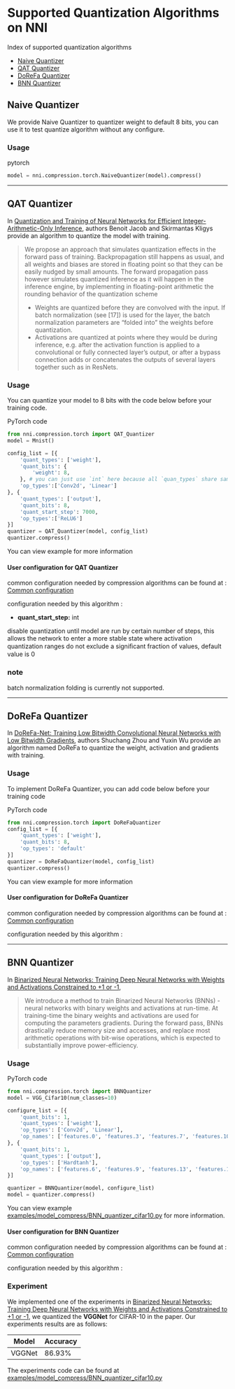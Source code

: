 # Supported Quantization Algorithms on NNI

Index of supported quantization algorithms
* [Naive Quantizer](#naive-quantizer)
* [QAT Quantizer](#qat-quantizer)
* [DoReFa Quantizer](#dorefa-quantizer)
* [BNN Quantizer](#bnn-quantizer)

## Naive Quantizer

We provide Naive Quantizer to quantizer weight to default 8 bits, you can use it to test quantize algorithm without any configure.

### Usage
pytorch
```python 
model = nni.compression.torch.NaiveQuantizer(model).compress()
```

***

## QAT Quantizer
In [Quantization and Training of Neural Networks for Efficient Integer-Arithmetic-Only Inference](http://openaccess.thecvf.com/content_cvpr_2018/papers/Jacob_Quantization_and_Training_CVPR_2018_paper.pdf), authors Benoit Jacob and Skirmantas Kligys provide an algorithm to quantize the model with training.

>We propose an approach that simulates quantization effects in the forward pass of training. Backpropagation still happens as usual, and all weights and biases are stored in floating point so that they can be easily nudged by small amounts. The forward propagation pass however simulates quantized inference as it will happen in the inference engine, by implementing in floating-point arithmetic the rounding behavior of the quantization scheme
>* Weights are quantized before they are convolved with the input. If batch normalization (see [17]) is used for the layer, the batch normalization parameters are “folded into” the weights before quantization.
>* Activations are quantized at points where they would be during inference, e.g. after the activation function is applied to a convolutional or fully connected layer’s output, or after a bypass connection adds or concatenates the outputs of several layers together such as in ResNets.


### Usage
You can quantize your model to 8 bits with the code below before your training code.

PyTorch code
```python
from nni.compression.torch import QAT_Quantizer
model = Mnist()

config_list = [{
    'quant_types': ['weight'],
    'quant_bits': {
        'weight': 8,
    }, # you can just use `int` here because all `quan_types` share same bits length, see config for `ReLu6` below.
    'op_types':['Conv2d', 'Linear']
}, {
    'quant_types': ['output'],
    'quant_bits': 8,
    'quant_start_step': 7000,
    'op_types':['ReLU6']
}]
quantizer = QAT_Quantizer(model, config_list)
quantizer.compress()
```

You can view example for more information

#### User configuration for QAT Quantizer
common configuration needed by compression algorithms can be found at : [Common configuration](./Overview.md#User-configuration-for-a-compression-algorithm)

configuration needed by this algorithm :

* **quant_start_step:** int

disable quantization until model are run by certain number of steps, this allows the network to enter a more stable
state where activation quantization ranges do not exclude a signiﬁcant fraction of values, default value is 0

### note
batch normalization folding is currently not supported.

***

## DoReFa Quantizer
In [DoReFa-Net: Training Low Bitwidth Convolutional Neural Networks with Low Bitwidth Gradients](https://arxiv.org/abs/1606.06160), authors Shuchang Zhou and Yuxin Wu provide an algorithm named DoReFa to quantize the weight, activation and gradients with training.

### Usage
To implement DoReFa Quantizer, you can add code below before your training code

PyTorch code
```python
from nni.compression.torch import DoReFaQuantizer
config_list = [{ 
    'quant_types': ['weight'],
    'quant_bits': 8, 
    'op_types': 'default' 
}]
quantizer = DoReFaQuantizer(model, config_list)
quantizer.compress()
```

You can view example for more information

#### User configuration for DoReFa Quantizer
common configuration needed by compression algorithms can be found at : [Common configuration](./Overview.md#User-configuration-for-a-compression-algorithm)

configuration needed by this algorithm :

***

## BNN Quantizer
In [Binarized Neural Networks: Training Deep Neural Networks with Weights and Activations Constrained to +1 or -1](https://arxiv.org/abs/1602.02830), 

>We introduce a method to train Binarized Neural Networks (BNNs) - neural networks with binary weights and activations at run-time. At training-time the binary weights and activations are used for computing the parameters gradients. During the forward pass, BNNs drastically reduce memory size and accesses, and replace most arithmetic operations with bit-wise operations, which is expected to substantially improve power-efficiency.


### Usage

PyTorch code
```python
from nni.compression.torch import BNNQuantizer
model = VGG_Cifar10(num_classes=10)

configure_list = [{
    'quant_bits': 1,
    'quant_types': ['weight'],
    'op_types': ['Conv2d', 'Linear'],
    'op_names': ['features.0', 'features.3', 'features.7', 'features.10', 'features.14', 'features.17', 'classifier.0', 'classifier.3']
}, {
    'quant_bits': 1,
    'quant_types': ['output'],
    'op_types': ['Hardtanh'],
    'op_names': ['features.6', 'features.9', 'features.13', 'features.16', 'features.20', 'classifier.2', 'classifier.5']
}]

quantizer = BNNQuantizer(model, configure_list)
model = quantizer.compress()
```

You can view example [examples/model_compress/BNN_quantizer_cifar10.py]( https://github.com/microsoft/nni/tree/master/examples/model_compress/BNN_quantizer_cifar10.py) for more information.

#### User configuration for BNN Quantizer
common configuration needed by compression algorithms can be found at : [Common configuration](./Overview.md#User-configuration-for-a-compression-algorithm)

configuration needed by this algorithm :

### Experiment
We implemented one of the experiments in [Binarized Neural Networks: Training Deep Neural Networks with Weights and Activations Constrained to +1 or -1](https://arxiv.org/abs/1602.02830), we quantized the **VGGNet** for CIFAR-10 in the paper. Our experiments results are as follows:

| Model         | Accuracy  | 
| ------------- | --------- | 
| VGGNet        | 86.93%    |


The experiments code can be found at [examples/model_compress/BNN_quantizer_cifar10.py]( https://github.com/microsoft/nni/tree/master/examples/model_compress/BNN_quantizer_cifar10.py) 